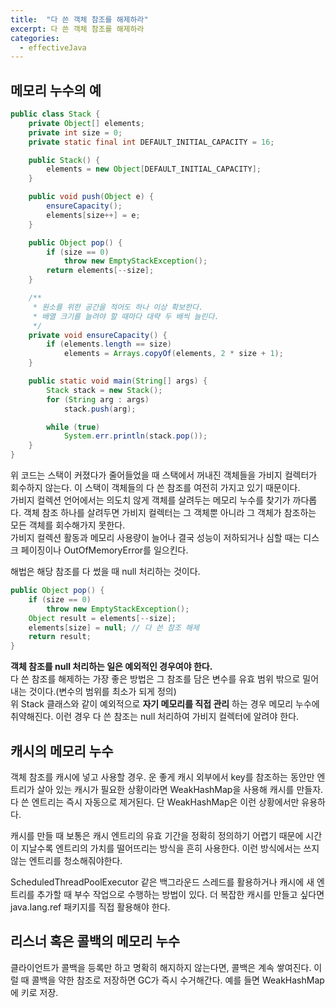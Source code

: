 ```yaml
---
title:  "다 쓴 객체 참조를 해제하라"
excerpt: 다 쓴 객체 참조를 해제하라
categories:
  - effectiveJava
---
```


## 메모리 누수의 예
  
```java
public class Stack {
    private Object[] elements;
    private int size = 0;
    private static final int DEFAULT_INITIAL_CAPACITY = 16;

    public Stack() {
        elements = new Object[DEFAULT_INITIAL_CAPACITY];
    }

    public void push(Object e) {
        ensureCapacity();
        elements[size++] = e;
    }

    public Object pop() {
        if (size == 0)
            throw new EmptyStackException();
        return elements[--size];
    }

    /**
     * 원소를 위한 공간을 적어도 하나 이상 확보한다.
     * 배열 크기를 늘려야 할 때마다 대략 두 배씩 늘린다.
     */
    private void ensureCapacity() {
        if (elements.length == size)
            elements = Arrays.copyOf(elements, 2 * size + 1);
    }

    public static void main(String[] args) {
        Stack stack = new Stack();
        for (String arg : args)
            stack.push(arg);

        while (true)
            System.err.println(stack.pop());
    }
}
```  

위 코드는 스택이 커졌다가 줄어들었을 때 스택에서 꺼내진 객체들을 가비지 컬렉터가 회수하지 않는다. 이 스택이 객체들의 다 쓴 참조를 여전히 가지고 있기 때문이다.  
가비지 컬렉션 언어에서는 의도치 않게 객체를 살려두는 메모리 누수를 찾기가 까다롭다. 객체 참조 하나를 살려두면 가비지 컬렉터는 그 객체뿐 아니라 그 객체가 참조하는 모든 객체를 회수해가지 못한다.  
가비지 컬렉션 활동과 메모리 사용량이 늘어나 결국 성능이 저하되거나 심할 때는 디스크 페이징이나 OutOfMemoryError를 일으킨다.  

해법은 해당 참조를 다 썼을 때 null 처리하는 것이다.
  
```java
public Object pop() {
    if (size == 0)
        throw new EmptyStackException();
    Object result = elements[--size];
    elements[size] = null; // 다 쓴 참조 해제
    return result;
}
```  

**객체 참조를 null 처리하는 일은 예외적인 경우여야 한다.**  
다 쓴 참조를 해제하는 가장 좋은 방법은 그 참조를 담은 변수를 유효 범위 밖으로 밀어내는 것이다.(변수의 범위를 최소가 되게 정의)  
위 Stack 클래스와 같이 예외적으로 **자기 메모리를 직접 관리** 하는 경우 메모리 누수에 취약해진다. 이런 경우 다 쓴 참조는 null 처리하여 가비지 컬렉터에 알려야 한다.  

## 캐시의 메모리 누수
객체 참조를 캐시에 넣고 사용할 경우. 운 좋게 캐시 외부에서 key를 참조하는 동안만 엔트리가 살아 있는 캐시가 필요한 상황이라면 WeakHashMap을 사용해 캐시를 만들자. 다 쓴 엔트리는 즉시 자동으로 제거된다. 단 WeakHashMap은 이런 상황에서만 유용하다.  

캐시를 만들 때 보통은 캐시 엔트리의 유효 기간을 정확히 정의하기 어렵기 때문에 시간이 지날수록 엔트리의 가치를 떨어뜨리는 방식을 흔히 사용한다. 이런 방식에서는 쓰지 않는 엔트리를 청소해줘야한다.  

ScheduledThreadPoolExecutor 같은 백그라운드 스레드를 활용하거나 캐시에 새 엔트리를 추가할 때 부수 작업으로 수행하는 방법이 있다. 더 복잡한 캐시를 만들고 싶다면 java.lang.ref 패키지를 직접 활용해야 한다.

## 리스너 혹은 콜백의 메모리 누수
클라이언트가 콜백을 등록만 하고 명확히 해지하지 않는다면, 콜백은 계속 쌓여진다. 이럴 때 콜백을 약한 참조로 저장하면 GC가 즉시 수거해간다. 예를 들면 WeakHashMap에 키로 저장.